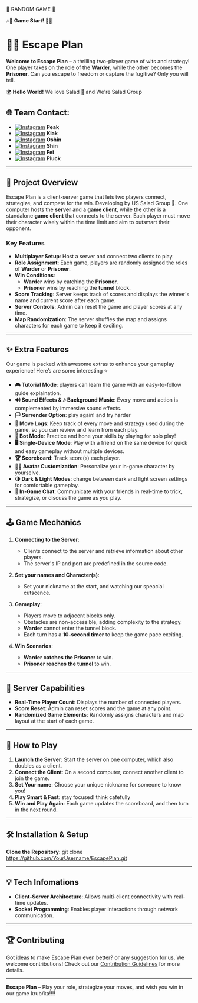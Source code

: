  🎲 RANDOM GAME 🎲

🎶🎵 **Game Start!** 🎵🎶



# 🏃💨 Escape Plan

**Welcome to Escape Plan** – a thrilling two-player game of wits and strategy! One player takes on the role of the **Warder**, while the other becomes the **Prisoner**. Can you escape to freedom or capture the fugitive? Only you will tell.

🌍 **Hello World!** 
We love Salad 🥗 and We're Salad Group
## 🌐 Team Contact:

- [![Instagram](https://img.shields.io/badge/Instagram-%23E4405F.svg?logo=Instagram&logoColor=white)](https://instagram.com/peakkumu/) **Peak**
- [![Instagram](https://img.shields.io/badge/Instagram-%23E4405F.svg?logo=Instagram&logoColor=white)](https://instagram.com/t_kiak_s_l/) **Kiak**
- [![Instagram](https://img.shields.io/badge/Instagram-%23E4405F.svg?logo=Instagram&logoColor=white)](https://instagram.com/oshin_op/) **Oshin**
- [![Instagram](https://img.shields.io/badge/Instagram-%23E4405F.svg?logo=Instagram&logoColor=white)](https://instagram.com/shinjch) **Shin**
- [![Instagram](https://img.shields.io/badge/Instagram-%23E4405F.svg?logo=Instagram&logoColor=white)](https://instagram.com/peyluenkao) **Fei**
- [![Instagram](https://img.shields.io/badge/Instagram-%23E4405F.svg?logo=Instagram&logoColor=white)](https://instagram.com/pplucksupp) **Pluck**

---

## 🚀 Project Overview
Escape Plan is a client-server game that lets two players connect, strategize, and compete for the win. Developing by US Salad Group 🥗.  One computer hosts the **server** and a **game client**, while the other is a standalone **game client** that connects to the server. Each player must move their character wisely within the time limit and aim to outsmart their opponent. 

### Key Features

- **Multiplayer Setup**: Host a server and connect two clients to play.
- **Role Assignment**: Each game, players are randomly assigned the roles of **Warder** or **Prisoner**.
- **Win Conditions**:
  - **Warder** wins by catching the **Prisoner**.
  - **Prisoner** wins by reaching the **tunnel** block.
- **Score Tracking**: Server keeps track of scores and displays the winner's name and current score after each game.
- **Server Controls**: Admin can reset the game and player scores at any time.
- **Map Randomization**: The server shuffles the map and assigns characters for each game to keep it exciting.

---
## ✨ Extra Features

Our game is packed with awesome extras to enhance your gameplay experience! Here’s are some interesting ⭐

- **🎮 Tutorial Mode**:  players can learn the game  with an easy-to-follow guide explaination.
- **🔊 Sound Effects & 🎶 Background Music**: Every move and action is complemented by immersive sound effects.
- **🏳️ Surrender Option**: play again! and try harder
- **📜 Move Logs**: Keep track of every move and strategy used during the game, so you can review and learn from each play.
- **🤖 Bot Mode**: Practice and hone your skills by playing for solo play!
- **🖥️ Single-Device Mode**: Play with a friend on the same device for quick and easy gameplay without multiple devices.
- **🏆 Scoreboard**: Track score(s) each player.
- **🧑‍🎨 Avatar Customization**: Personalize your in-game character by yourselve.
- **🌗 Dark & Light Modes**: change between dark and light screen settings for comfortable gameplay.
- **💬 In-Game Chat**: Communicate with your friends in real-time to trick, strategize, or discuss the game as you play.

---

## 🕹️ Game Mechanics

1. **Connecting to the Server**:
   - Clients connect to the server and retrieve information about other players.
   - The server's IP and port are predefined in the source code.

2. **Set your names and Character(s)**:
   - Set your nickname at the start, and watching our speacial cutscence.

3. **Gameplay**:
   - Players move to adjacent blocks only.
   - Obstacles are non-accessible, adding complexity to the strategy.
   - **Warder** cannot enter the tunnel block.
   - Each turn has a **10-second timer** to keep the game pace exciting.

4. **Win Scenarios**:
   - **Warder catches the Prisoner** to win.
   - **Prisoner reaches the tunnel** to win.
   
---

## 🔧 Server Capabilities

- **Real-Time Player Count**: Displays the number of connected players.
- **Score Reset**: Admin can reset scores and the game at any point.
- **Randomized Game Elements**: Randomly assigns characters and map layout at the start of each game.

---

## 📝 How to Play

1. **Launch the Server**: Start the server on one computer, which also doubles as a client.
2. **Connect the Client**: On a second computer, connect another client to join the game.
3. **Set Your name**: Choose your unique nickname for someone to know you!
4. **Play Smart & Fast**:  stay focused! think cafefully
5. **Win and Play Again**: Each game updates the scoreboard, and then turn in the next round.

---

## 🛠️ Installation & Setup
 **Clone the Repository**:
   git clone https://github.com/YourUsername/EscapePlan.git
  

---

## 💡 Tech Infomations
- **Client-Server Architecture**: Allows multi-client connectivity with real-time updates.
- **Socket Programming**: Enables player interactions through network communication.

---

## 🏆 Contributing

Got ideas to make Escape Plan even better? or any suggestion for us,  We welcome contributions! Check out our [Contribution Guidelines](./CONTRIBUTING.md) for more details.

---


**Escape Plan** – Play your role, strategize your moves, and wish you win in our game krub/ka!!!!
